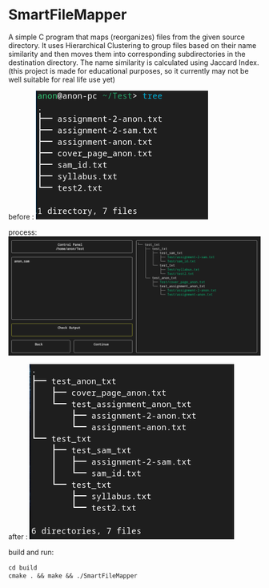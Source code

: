 # SmartFileMapper

A simple C program that maps (reorganizes) files from the given source directory.
It uses Hierarchical Clustering to group files based on their name similarity and then moves them into corresponding subdirectories in the destination directory.
The name similarity is calculated using Jaccard Index.
(this project is made for educational purposes, so it currently may not be well suitable for real life use yet)


before :
![original](images/prev.png)

process:
![process](images/process.png)

after :
![result](images/result.png)

build and run:
```
cd build
cmake . && make && ./SmartFileMapper
```